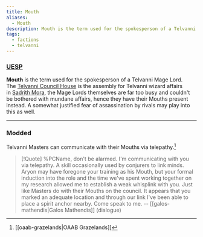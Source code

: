 ```yaml
---
title: Mouth
aliases:
  - Mouth
description: Mouth is the term used for the spokesperson of a Telvanni Mage Lord.
tags:
  - factions
  - telvanni
---
```

### [UESP](https://en.uesp.net/wiki/Morrowind:Mouth)
**Mouth** is the term used for the spokesperson of a Telvanni Mage Lord. The [Telvanni Council House](https://en.uesp.net/wiki/Morrowind:Telvanni_Council_House "Morrowind:Telvanni Council House") is the assembly for Telvanni wizard affairs in [Sadrith Mora](https://en.uesp.net/wiki/Morrowind:Sadrith_Mora "Morrowind:Sadrith Mora"), the Mage Lords themselves are far too busy and couldn't be bothered with mundane affairs, hence they have their Mouths present instead. A somewhat justified fear of assassination by rivals may play into this as well.

***
### Modded
Telvanni Masters can communicate with their Mouths via telepathy.[^1]

>[!Quote]
>%PCName, don't be alarmed. I'm communicating with you via telepathy. A skill occasionally used by conjurers to link minds. Aryon may have foregone your training as his Mouth, but your formal induction into the role and the time we've spent working together on my research allowed me to establish a weak whisplink with you. Just like Masters do with their Mouths on the council. It appears that you marked an adequate location and through our link I've been able to place a spirit anchor nearby. Come speak to me.
>-- [[galos-mathendis|Galos Mathendis]] (dialogue)

[^1]: [[oaab-grazelands|OAAB Grazelands]]